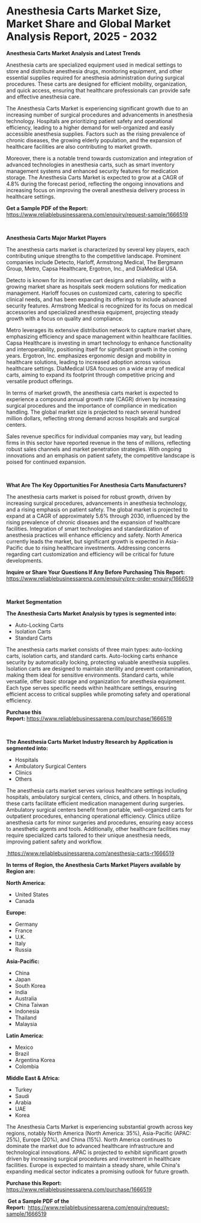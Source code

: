 <p><h1>Anesthesia Carts Market Size, Market Share and Global Market Analysis Report, 2025 - 2032</h1></p><p><strong>Anesthesia Carts Market Analysis and Latest Trends</strong></p>
<p><p>Anesthesia carts are specialized equipment used in medical settings to store and distribute anesthesia drugs, monitoring equipment, and other essential supplies required for anesthesia administration during surgical procedures. These carts are designed for efficient mobility, organization, and quick access, ensuring that healthcare professionals can provide safe and effective anesthesia care.</p><p>The Anesthesia Carts Market is experiencing significant growth due to an increasing number of surgical procedures and advancements in anesthesia technology. Hospitals are prioritizing patient safety and operational efficiency, leading to a higher demand for well-organized and easily accessible anesthesia supplies. Factors such as the rising prevalence of chronic diseases, the growing elderly population, and the expansion of healthcare facilities are also contributing to market growth.</p><p>Moreover, there is a notable trend towards customization and integration of advanced technologies in anesthesia carts, such as smart inventory management systems and enhanced security features for medication storage. The Anesthesia Carts Market is expected to grow at a CAGR of 4.8% during the forecast period, reflecting the ongoing innovations and increasing focus on improving the overall anesthesia delivery process in healthcare settings.</p></p>
<p><strong>Get a Sample PDF of the Report:&nbsp;</strong> <a href="https://www.reliablebusinessarena.com/enquiry/request-sample/1666519?utm_campaign=3582&utm_medium=2&utm_source=Github&utm_content=ia&utm_term=16042025&utm_id=anesthesia-carts">https://www.reliablebusinessarena.com/enquiry/request-sample/1666519</a></p>
<p>&nbsp;</p>
<p><strong>Anesthesia Carts Major Market Players</strong></p>
<p><p>The anesthesia carts market is characterized by several key players, each contributing unique strengths to the competitive landscape. Prominent companies include Detecto, Harloff, Armstrong Medical, The Bergmann Group, Metro, Capsa Healthcare, Ergotron, Inc., and DiaMedical USA. </p><p>Detecto is known for its innovative cart designs and reliability, with a growing market share as hospitals seek modern solutions for medication management. Harloff focuses on customized carts, catering to specific clinical needs, and has been expanding its offerings to include advanced security features. Armstrong Medical is recognized for its focus on medical accessories and specialized anesthesia equipment, projecting steady growth with a focus on quality and compliance.</p><p>Metro leverages its extensive distribution network to capture market share, emphasizing efficiency and space management within healthcare facilities. Capsa Healthcare is investing in smart technology to enhance functionality and interoperability, positioning itself for significant growth in the coming years. Ergotron, Inc. emphasizes ergonomic design and mobility in healthcare solutions, leading to increased adoption across various healthcare settings. DiaMedical USA focuses on a wide array of medical carts, aiming to expand its footprint through competitive pricing and versatile product offerings.</p><p>In terms of market growth, the anesthesia carts market is expected to experience a compound annual growth rate (CAGR) driven by increasing surgical procedures and the importance of compliance in medication handling. The global market size is projected to reach several hundred million dollars, reflecting strong demand across hospitals and surgical centers.</p><p>Sales revenue specifics for individual companies may vary, but leading firms in this sector have reported revenue in the tens of millions, reflecting robust sales channels and market penetration strategies. With ongoing innovations and an emphasis on patient safety, the competitive landscape is poised for continued expansion.</p></p>
<p>&nbsp;</p>
<p><strong>What Are The Key Opportunities For Anesthesia Carts Manufacturers?</strong></p>
<p><p>The anesthesia carts market is poised for robust growth, driven by increasing surgical procedures, advancements in anesthesia technology, and a rising emphasis on patient safety. The global market is projected to expand at a CAGR of approximately 5.6% through 2030, influenced by the rising prevalence of chronic diseases and the expansion of healthcare facilities. Integration of smart technologies and standardization of anesthesia practices will enhance efficiency and safety. North America currently leads the market, but significant growth is expected in Asia-Pacific due to rising healthcare investments. Addressing concerns regarding cart customization and efficiency will be critical for future developments.</p></p>
<p><strong>Inquire or Share Your Questions If Any Before Purchasing This Report:</strong> <a href="https://www.reliablebusinessarena.com/enquiry/pre-order-enquiry/1666519?utm_campaign=3582&utm_medium=2&utm_source=Github&utm_content=ia&utm_term=16042025&utm_id=anesthesia-carts">https://www.reliablebusinessarena.com/enquiry/pre-order-enquiry/1666519</a></p>
<p>&nbsp;</p>
<p><strong>Market Segmentation</strong></p>
<p><strong>The Anesthesia Carts Market Analysis by types is segmented into:</strong></p>
<p><ul><li>Auto-Locking Carts</li><li>Isolation Carts</li><li>Standard Carts</li></ul></p>
<p><p>The anesthesia carts market consists of three main types: auto-locking carts, isolation carts, and standard carts. Auto-locking carts enhance security by automatically locking, protecting valuable anesthesia supplies. Isolation carts are designed to maintain sterility and prevent contamination, making them ideal for sensitive environments. Standard carts, while versatile, offer basic storage and organization for anesthesia equipment. Each type serves specific needs within healthcare settings, ensuring efficient access to critical supplies while promoting safety and operational efficiency.</p></p>
<p><strong>Purchase this Report:&nbsp;</strong><a href="https://www.reliablebusinessarena.com/purchase/1666519?utm_campaign=3582&utm_medium=2&utm_source=Github&utm_content=ia&utm_term=16042025&utm_id=anesthesia-carts">https://www.reliablebusinessarena.com/purchase/1666519</a></p>
<p>&nbsp;</p>
<p><strong>The Anesthesia Carts Market Industry Research by Application is segmented into:</strong></p>
<p><ul><li>Hospitals</li><li>Ambulatory Surgical Centers</li><li>Clinics</li><li>Others</li></ul></p>
<p><p>The anesthesia carts market serves various healthcare settings including hospitals, ambulatory surgical centers, clinics, and others. In hospitals, these carts facilitate efficient medication management during surgeries. Ambulatory surgical centers benefit from portable, well-organized carts for outpatient procedures, enhancing operational efficiency. Clinics utilize anesthesia carts for minor surgeries and procedures, ensuring easy access to anesthetic agents and tools. Additionally, other healthcare facilities may require specialized carts tailored to their unique anesthesia needs, improving patient safety and workflow.</p></p>
<p><a href="https://www.reliablebusinessarena.com/anesthesia-carts-r1666519?utm_campaign=3582&utm_medium=2&utm_source=Github&utm_content=ia&utm_term=16042025&utm_id=anesthesia-carts">&nbsp;https://www.reliablebusinessarena.com/anesthesia-carts-r1666519</a></p>
<p><strong>In terms of Region, the Anesthesia Carts Market Players available by Region are:</strong></p>
<p>
    <p> <strong> North America: </strong>
        <ul>
            <li>United States</li>
            <li>Canada</li>
        </ul>
        </p> 
    <p> <strong> Europe: </strong>
        <ul>
            <li>Germany</li>
            <li>France</li>
            <li>U.K.</li>
            <li>Italy</li>
            <li>Russia</li>
        </ul>
        </p> 
    <p> <strong> Asia-Pacific: </strong>
        <ul>
            <li>China</li>
            <li>Japan</li>
            <li>South Korea</li>
            <li>India</li>
            <li>Australia</li>
            <li>China Taiwan</li>
            <li>Indonesia</li>
            <li>Thailand</li>
            <li>Malaysia</li>
        </ul>
        </p> 
    <p> <strong> Latin America: </strong>
        <ul>
            <li>Mexico</li>
            <li>Brazil</li>
            <li>Argentina Korea</li>
            <li>Colombia</li>
        </ul>
        </p> 
    <p> <strong> Middle East & Africa: </strong>
        <ul>
            <li>Turkey</li>
            <li>Saudi</li>
            <li>Arabia</li>
            <li>UAE</li>
            <li>Korea</li>
        </ul>
    </p>
    </p>
<p><p>The Anesthesia Carts Market is experiencing substantial growth across key regions, notably North America (North America: 35%), Asia-Pacific (APAC: 25%), Europe (20%), and China (15%). North America continues to dominate the market due to advanced healthcare infrastructure and technological innovations. APAC is projected to exhibit significant growth driven by increasing surgical procedures and investment in healthcare facilities. Europe is expected to maintain a steady share, while China's expanding medical sector indicates a promising outlook for future growth.</p></p>
<p><strong>Purchase this Report: </strong><a href="https://www.reliablebusinessarena.com/purchase/1666519?utm_campaign=3582&utm_medium=2&utm_source=Github&utm_content=ia&utm_term=16042025&utm_id=anesthesia-carts">https://www.reliablebusinessarena.com/purchase/1666519</a></p>
<p>&nbsp;<strong>Get a Sample PDF of the Report:&nbsp;&nbsp;</strong><a href="https://www.reliablebusinessarena.com/enquiry/request-sample/1666519?utm_campaign=3582&utm_medium=2&utm_source=Github&utm_content=ia&utm_term=16042025&utm_id=anesthesia-carts">https://www.reliablebusinessarena.com/enquiry/request-sample/1666519</a></p>
<p><strong></strong></p>
<p><p></p><p></p><p></p></p>